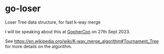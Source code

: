 # go-loser
Loser Tree data structure, for fast k-way merge

I will be speaking about this at [GopherCon](https://www.gophercon.com/agenda/session/1160355) on 27th Sept 2023.

See https://en.wikipedia.org/wiki/K-way_merge_algorithm#Tournament_Tree for more details on the algorithm.
